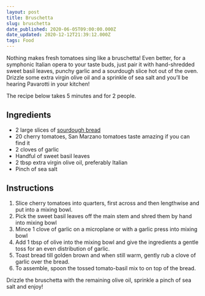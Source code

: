 ```yaml
---
layout: post
title: Bruschetta
slug: bruschetta
date_published: 2020-06-05T09:00:00.000Z
date_updated: 2020-12-12T21:39:12.000Z
tags: Food
---
```


Nothing makes fresh tomatoes sing like a bruschetta! Even better, for a symphonic Italian opera to your taste buds, just pair it with hand-shredded sweet basil leaves, punchy garlic and a sourdough slice hot out of the oven. Drizzle some extra virgin olive oil and a sprinkle of sea salt and you’ll be hearing Pavarotti in your kitchen!

The recipe below takes 5 minutes and for 2 people.

## Ingredients

- 2 large slices of [sourdough bread](__GHOST_URL__/sourdough-bread-guide/)
- 20 cherry tomatoes, San Marzano tomatoes taste amazing if you can find it
- 2 cloves of garlic
- Handful of sweet basil leaves
- 2 tbsp extra virgin olive oil, preferably Italian
- Pinch of sea salt

## Instructions

1. Slice cherry tomatoes into quarters, first across and then lengthwise and put into a mixing bowl.
2. Pick the sweet basil leaves off the main stem and shred them by hand into mixing bowl
3. Mince 1 clove of garlic on a microplane or with a garlic press into mixing bowl
4. Add 1 tbsp of olive into the mixing bowl and give the ingredients a gentle toss for an even distribution of garlic.
5. Toast bread till golden brown and when still warm, gently rub a clove of garlic over the bread.
6. To assemble, spoon the tossed tomato-basil mix to on top of the bread.

Drizzle the bruschetta with the remaining olive oil, sprinkle a pinch of sea salt and enjoy!
